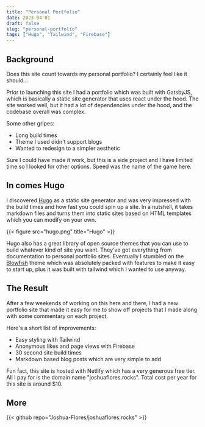 ```yaml
---
title: "Personal Portfolio"
date: 2023-04-01
draft: false
slug: "personal-portfolio"
tags: ["Hugo", "Tailwind", "Firebase"]
---
```


## Background

Does this site count towards my personal portfolio? I certainly feel like it should...

Prior to launching this site I had a portfolio which was built with GatsbyJS, which is basically a static site generator that uses react under the hood. The site worked well, but it had a lot of dependencies under the hood, and the codebase overall was complex.

Some other gripes:

- Long build times
- Theme I used didn't support blogs
- Wanted to redesign to a simpler aesthetic

Sure I could have made it work, but this is a side project and I have limited time so I looked for other options. Speed was the name of the game here.

## In comes Hugo

I discovered [Hugo](https://gohugo.io) as a static site generator and was very impressed with the build times and how fast you could spin up a site. In a nutshell, it takes markdown files and turns them into static sites based on HTML templates which you can modify on your own.

{{< figure src="hugo.png" title="Hugo" >}}

Hugo also has a great library of open source themes that you can use to build whatever kind of site you want. They've got everything from documentation to personal portfolio sites. Eventually I stumbled on the [Blowfish](https://blowfish.page/) theme which was absolutely packed with features to make it easy to start up, plus it was built with tailwind which I wanted to use anyway.

## The Result

After a few weekends of working on this here and there, I had a new portfolio site that made it easy for me to show off projects that I made along with some commentary on each project.

Here's a short list of improvements:

- Easy styling with Tailwind
- Anonymous likes and page views with Firebase
- 30 second site build times
- Markdown based blog posts which are very simple to add

Fun fact, this site is hosted with Netlify which has a very generous free tier. All I pay for is the domain name "joshuaflores.rocks". Total cost per year for this site is around $10.

## More

{{< github repo="Joshua-Flores/joshuaflores.rocks" >}}
